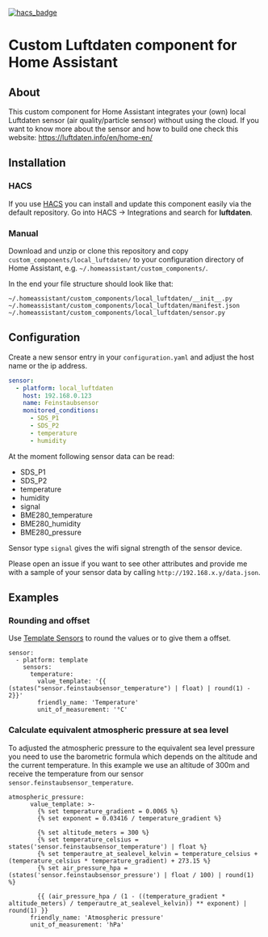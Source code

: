 [![hacs_badge](https://img.shields.io/badge/HACS-Default-orange.svg)](https://github.com/custom-components/hacs)


# Custom Luftdaten component for Home Assistant

## About
This custom component for Home Assistant integrates your (own) local Luftdaten sensor (air quality/particle sensor) without using the cloud. If you want to know more about the sensor and how to build one check this website: https://luftdaten.info/en/home-en/

## Installation
### HACS
If you use [HACS](https://hacs.xyz/) you can install and update this component easily via the default repository. Go into HACS -> Integrations and search for **luftdaten**.

### Manual
Download and unzip or clone this repository and copy `custom_components/local_luftdaten/` to your configuration directory of Home Assistant, e.g. `~/.homeassistant/custom_components/`.

In the end your file structure should look like that:
```
~/.homeassistant/custom_components/local_luftdaten/__init__.py
~/.homeassistant/custom_components/local_luftdaten/manifest.json
~/.homeassistant/custom_components/local_luftdaten/sensor.py
```

## Configuration
Create a new sensor entry in your `configuration.yaml` and adjust the host name or the ip address.

```yaml
sensor:
  - platform: local_luftdaten
    host: 192.168.0.123
    name: Feinstaubsensor
    monitored_conditions:
      - SDS_P1
      - SDS_P2
      - temperature
      - humidity
```

At the moment following sensor data can be read:

- SDS_P1
- SDS_P2
- temperature
- humidity
- signal
- BME280_temperature
- BME280_humidity
- BME280_pressure

Sensor type `signal` gives the wifi signal strength of the sensor device.

Please open an issue if you want to see other attributes and provide me with a sample of your sensor data by calling `http://192.168.x.y/data.json`.




## Examples

### Rounding and offset

Use [Template Sensors](https://www.home-assistant.io/integrations/template/) to round the values or to give them a offset.
```
sensor:
  - platform: template
    sensors:
      temperature:
        value_template: '{{ (states("sensor.feinstaubsensor_temperature") | float) | round(1) - 2}}'
        friendly_name: 'Temperature'
        unit_of_measurement: '°C'
```



### Calculate equivalent atmospheric pressure at sea level

To adjusted the atmospheric pressure to the equivalent sea level pressure you need to use the barometric formula which depends on the altitude and the current temperature.
In this example we use an altitude of 300m and receive the temperature from our sensor `sensor.feinstaubsensor_temperature`.


```
atmospheric_pressure:
      value_template: >-
        {% set temperature_gradient = 0.0065 %}
        {% set exponent = 0.03416 / temperature_gradient %}

        {% set altitude_meters = 300 %}
        {% set temperature_celsius = states('sensor.feinstaubsensor_temperature') | float %}
        {% set temperautre_at_sealevel_kelvin = temperature_celsius + (temperature_celsius * temperature_gradient) + 273.15 %}
        {% set air_pressure_hpa = (states('sensor.feinstaubsensor_pressure') | float / 100) | round(1) %}

        {{ (air_pressure_hpa / (1 - ((temperature_gradient * altitude_meters) / temperautre_at_sealevel_kelvin)) ** exponent) | round(1) }}
      friendly_name: 'Atmospheric pressure'
      unit_of_measurement: 'hPa'
```

